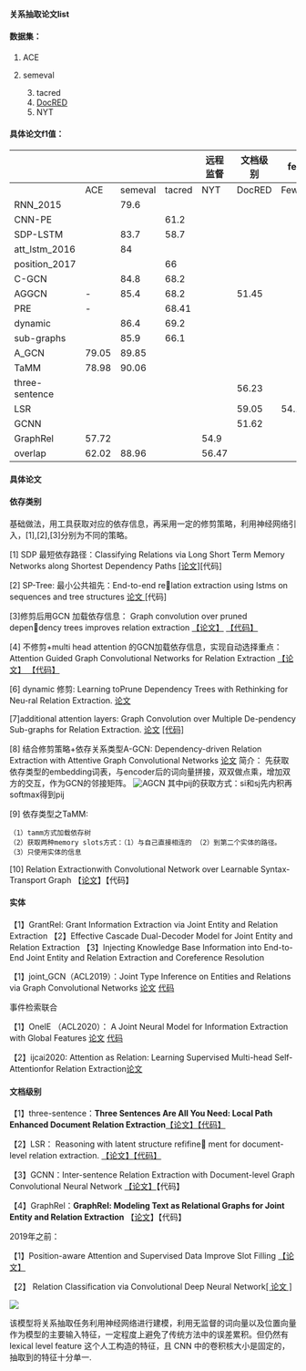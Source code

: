 #### 关系抽取论文list

#### 数据集： 

1. ACE

2. semeval

 	3. tacred
 	4. [DocRED](https://github.com/thunlp/DocRED)
 	5. NYT



#### 具体论文f1值：

|                |       |         |        | 远程监督 | 文档级别 | fewshot    |
| -------------- | ----- | ------- | ------ | -------- | -------- | ---------- |
|                | ACE   | semeval | tacred | NYT      | DocRED   | FewRel     |
| RNN_2015       |       | 79.6    |        |          |          |            |
| CNN-PE         |       |         | 61.2   |          |          |            |
| SDP-LSTM       |       | 83.7    | 58.7   |          |          |            |
| att_lstm_2016  |       | 84      |        |          |          |            |
| position_2017  |       |         | 66     |          |          |            |
| C-GCN          |       | 84.8    | 68.2   |          |          |            |
| AGGCN          | -     | 85.4    | 68.2   |          | 51.45    |            |
| PRE            | -     |         | 68.41  |          |          |            |
| dynamic        |       | 86.4    | 69.2   |          |          |            |
| sub-graphs     |       | 85.9    | 66.1   |          |          |            |
| A_GCN          | 79.05 | 89.85   |        |          |          |            |
| TaMM           | 78.98 | 90.06   |        |          |          |            |
| three-sentence |       |         |        |          | 56.23    |            |
| LSR            |       |         |        |          | 59.05    | 54.18glove |
| GCNN           |       |         |        |          | 51.62    |            |
| GraphRel       | 57.72 |         |        | 54.9     |          |            |
| overlap        | 62.02 | 88.96   |        | 56.47    |          |            |

#### 具体论文

#### 依存类别

基础做法，用工具获取对应的依存信息，再采用一定的修剪策略，利用神经网络引入，[1],[2],[3]分别为不同的策略。

[1] SDP 最短依存路径：Classifying Relations via Long Short Term Memory Networks along Shortest Dependency Paths [[论文]](https://arxiv.org/abs/1508.03720)[代码]

[2] SP-Tree: 最小公共祖先：End-to-end relation extraction using lstms on sequences and tree structures [论文 ](chrome-extension://ikhdkkncnoglghljlkmcimlnlhkeamad/pdf-viewer/web/viewer.html?file=https%3A%2F%2Farxiv.org%2Fpdf%2F1601.00770.pdf)[代码]

[3]修剪后用GCN 加载依存信息： Graph convolution over pruned dependency trees improves relation extraction [【论文】](https://link.zhihu.com/?target=https%3A//arxiv.org/pdf/1809.10185.pdf) [【代码】](https://link.zhihu.com/?target=https%3A//github.com/qipeng/gcn-over-pruned-trees)

[4] 不修剪+multi head attention 的GCN加载依存信息，实现自动选择重点：Attention Guided Graph Convolutional Networks for Relation Extraction [ 【论文】 ](https://link.zhihu.com/?target=https%3A//www.aclweb.org/anthology/P19-1024.pdf)  [ 【代码】 ](https://link.zhihu.com/?target=https%3A//github.com/Cartus/AGGCN)

[6] dynamic 修剪: Learning toPrune Dependency Trees with Rethinking for Neu-ral Relation Extraction. [论文](https://www.aclweb.org/anthology/2020.coling-main.341/)  

[7]additional attention layers:   Graph Convolution over Multiple De-pendency Sub-graphs for Relation Extraction. [论文](https://xueshu.baidu.com/usercenter/paper/show?paperid=1v7c0mt0pg2e0xa0v71t06f0n1538687) [[代码]]()

[8] 结合修剪策略+依存关系类型A-GCN:
Dependency-driven Relation Extraction with Attentive Graph Convolutional Networks  [论文](https://aclanthology.org/2021.acl-long.344.pdf)
简介： 先获取依存类型的embedding词表，与encoder后的词向量拼接，双双做点乘，增加双方的交互，作为GCN的邻接矩阵。
![AGCN](/Users/lilili/Desktop/毕设/paper_pic/AGCN.png)
其中pij的获取方式：si和sj先内积再softmax得到pij

[9] 依存类型之TaMM: 

	（1）tamm方式加载依存树
	（2）获取两种memory slots方式：（1）与自己直接相连的 （2）到第二个实体的路径。
	（3）只使用实体的信息

[10] Relation Extractionwith Convolutional Network over Learnable Syntax-Transport Graph 【[论文](https://ojs.aaai.org/index.php/AAAI/article/view/6423)】【代码】

#### 实体

【1】GrantRel: Grant Information Extraction via Joint Entity and Relation Extraction
【2】Effective Cascade Dual-Decoder Model for Joint Entity and Relation Extraction
【3】Injecting Knowledge Base Information into End-to-End Joint Entity and Relation Extraction and Coreference Resolution

【1】joint_GCN（ACL2019）：Joint Type Inference on Entities and Relations via Graph Convolutional Networks [论文](chrome-extension://ikhdkkncnoglghljlkmcimlnlhkeamad/pdf-viewer/web/viewer.html?file=https%3A%2F%2Faclanthology.org%2FP19-1131.pdf#=&zoom=140) [代码](https://github.com/changzhisun/AntNRE)

事件检索联合

【1】OneIE （ACL2020）： A Joint Neural Model for Information Extraction with Global Features [论文](chrome-extension://ikhdkkncnoglghljlkmcimlnlhkeamad/pdf-viewer/web/viewer.html?file=https%3A%2F%2Faclanthology.org%2F2020.acl-main.713.pdf#=&zoom=140) [代码](http://blender.cs.illinois.edu/software/oneie)

【2】ijcai2020: Attention as Relation: Learning Supervised Multi-head Self-Attentionfor Relation Extraction[论文](chrome-extension://ikhdkkncnoglghljlkmcimlnlhkeamad/pdf-viewer/web/viewer.html?file=https%3A%2F%2Fwww.ijcai.org%2FProceedings%2F2020%2F0524.pdf#=&zoom=140)

#### 文档级别



【1】three-sentence：**Three Sentences Are All You Need: Local Path Enhanced Document Relation Extraction**[【论文】](https://arxiv.org/abs/2106.01793)[【代码】]( https://github.com/AndrewZhe/ThreeSentences-Are-All-You-Need.)

【2】LSR： Reasoning with latent structure refifine ment for document-level relation extraction. [【论文】](https://doi.org/10.18653/v1/2020.acl-main.141)[【代码】](https://github.com/nanguoshun/LSR)

【3】GCNN：Inter-sentence Relation Extraction with Document-level Graph Convolutional Neural Network [【论文】](chrome-extension://ikhdkkncnoglghljlkmcimlnlhkeamad/pdf-viewer/web/viewer.html?file=https%3A%2F%2Fnlp.stanford.edu%2Fpubs%2Fzhang2017tacred.pdf#=&zoom=140)【代码】

【4】GraphRel：**GraphRel: Modeling Text as Relational Graphs for Joint Entity and Relation Extraction** 【[论文](chrome-extension://ikhdkkncnoglghljlkmcimlnlhkeamad/pdf-viewer/web/viewer.html?file=https%3A%2F%2Faclanthology.org%2F2020.acl-main.141.pdf#=&zoom=140)】【代码】





2019年之前：

【1】Position-aware Attention and Supervised Data Improve Slot Filling [【论文】](chrome-extension://ikhdkkncnoglghljlkmcimlnlhkeamad/pdf-viewer/web/viewer.html?file=https%3A%2F%2Fnlp.stanford.edu%2Fpubs%2Fzhang2017tacred.pdf#=&zoom=140)

【2】 Relation Classification via Convolutional Deep Neural Network[[ 论文 ]](https://www.aclweb.org/anthology/C14-1220/)

![](https://i.loli.net/2019/12/06/YWIB2QDk38caJn7.png)

该模型将关系抽取任务利用神经网络进行建模，利用无监督的词向量以及位置向量作为模型的主要输入特征，一定程度上避免了传统方法中的误差累积。但仍然有 lexical level feature 这个人工构造的特征，且 CNN 中的卷积核大小是固定的，抽取到的特征十分单一.

